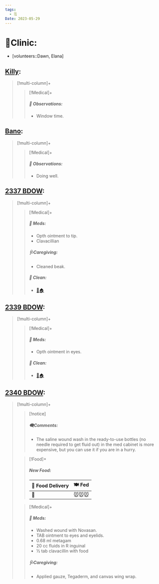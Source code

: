 ```yaml
---
tags:
  - 🗒️
Date: 2023-05-29
---
```


# 🏥Clinic:
- [volunteers::Dawn, Elana]

## [Killy](../RARE%20Birds/Ed%20Birds/Killy.md):
> [!multi-column]+
>
>> [!Medical]+
>> ##### 🔭 Observations:
>> - Window time.

## [Bano](../RARE%20Birds/Ed%20Birds/Bano.md):
> [!multi-column]+
>
>> [!Medical]+
>> ##### 🔭 Observations:
>> - Doing well.

## [2337 BDOW](../RARE%20Birds/2337%20BDOW.md):
> [!multi-column]+
>
>> [!Medical]+
>> ##### 💊 Meds:
>> - Opth ointment to tip.
>> - Clavacillian
>>
>> ##### 🩺Caregiving:
>> - Cleaned beak.
>>
>>##### 🫧 Clean:
>> - [🧼🏠](../Admin/Codes/Moved%20to%20clean%20cage.md)

## [2339 BDOW](../RARE%20Birds/2339%20BDOW.md):
> [!multi-column]+
>
>> [!Medical]+
>> ##### 💊 Meds:
>> - Opth ointment in eyes.
>>
>>##### 🫧 Clean:
>> - [🧼🏠](../Admin/Codes/Moved%20to%20clean%20cage.md)

## [2340 BDOW](../RARE%20Birds/2340%20BDOW.md):
> [!multi-column]+
>
>> [!notice]
>> ##### 🗨️Comments:
>> - The saline wound wash in the ready-to-use bottles (no needle required to get fluid out) in the med cabinet is more expensive, but you can use it if you are in a hurry.
>
>> [!Food]+
>> ##### New Food:
>> |🚚 Food Delivery| 🍽️ Fed|
>> |---|---|
>>|🫱|🐭🐭🐭
>
>> [!Medical]+
>> ##### 💊 Meds:
>> - Washed wound with Novasan.
>> - TAB ointment to eyes and eyelids.
>> - 0.68 ml metagam
>> - 20 cc fluids in R inguinal
>> - ½ tab clavacillin with food
>>
>> ##### 🩺Caregiving:
>> - Applied gauze, Tegaderm, and canvas wing wrap.
